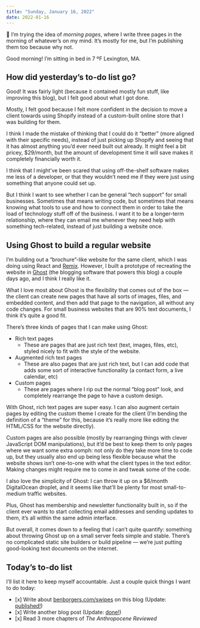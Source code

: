 ```yaml
---
title: "Sunday, January 16, 2022"
date: 2022-01-16
---
```


👋 I’m trying the idea of _morning pages_, where I write three pages in the morning of whatever’s on my mind. It’s mostly for me, but I’m publishing them too because why not.

Good morning! I’m sitting in bed in 7 ºF Lexington, MA.

## How did yesterday’s to-do list go?

Good! It was fairly light (because it contained mostly fun stuff, like improving this blog), but I felt good about what I got done.

Mostly, I felt good because I felt more confident in the decision to move a client towards using Shopify instead of a custom-built online store that I was building for them.

I think I made the mistake of thinking that I could do it “better” (more aligned with their specific needs), instead of just picking up Shopify and seeing that it has almost anything you’d ever need built out already. It might feel a bit pricey, $29/month, but the amount of development time it will save makes it completely financially worth it.

I think that I might’ve been scared that using off-the-shelf software makes me less of a developer, or that they wouldn’t need me if they were just using something that anyone could set up.

But I think I want to see whether I can be general “tech support” for small businesses. Sometimes that means writing code, but sometimes that means knowing what tools to use and how to connect them in order to take the load of technology stuff off of the business. I want it to be a longer-term relationship, where they can email me whenever they need help with something tech-related, instead of just building a website once.

## Using Ghost to build a regular website

I’m building out a “brochure”-like website for the same client, which I was doing using React and [Remix](https://remix.run). However, I built a prototype of recreating the website in [Ghost](https://ghost.org) (the blogging software that powers this blog) a couple days ago, and I think I really like it.

What I love most about Ghost is the flexibility that comes out of the box — the client can create new pages that have all sorts of images, files, and embedded content, and then add that page to the navigation, all without any code changes. For small business websites that are 90% text documents, I think it’s quite a good fit.

There’s three kinds of pages that I can make using Ghost:

- Rich text pages
  - These are pages that are just rich text (text, images, files, etc), styled nicely to fit with the style of the website.
- Augmented rich text pages
  - These are also pages that are just rich text, but I can add code that adds some sort of interactive functionality (a contact form, a live calendar, etc)
- Custom pages
  - These are pages where I rip out the normal “blog post” look, and completely rearrange the page to have a custom design.

With Ghost, rich text pages are super easy. I can also augment certain pages by editing the custom theme I create for the client (I’m bending the definition of a “theme” for this, because it’s really more like editing the HTML/CSS for the website directly).

Custom pages are also possible (mostly by rearranging things with clever JavaScript DOM manipulations), but it’d be best to keep them to only pages where we want some extra oomph: not only do they take more time to code up, but they usually also end up being less flexible because what the website shows isn’t one-to-one with what the client types in the text editor. Making changes might require me to come in and tweak some of the code.

I also love the simplicity of Ghost: I can throw it up on a $6/month DigitalOcean droplet, and it seems like that’ll be plenty for most small-to-medium traffic websites.

Plus, Ghost has membership and newsletter functionality built in, so if the client ever wants to start collecting email addresses and sending updates to them, it’s all within the same admin interface.

But overall, it comes down to a feeling that I can’t quite quantify: something about throwing Ghost up on a small server feels simple and stable. There’s no complicated static site builders or build pipeline — we’re just putting good-looking text documents on the internet.

## Today’s to-do list

I’ll list it here to keep myself accountable. Just a couple quick things I want to do today:

- \[x\] Write about [benborgers.com/swipes](https://benborgers.com/swipes) on this blog (Update: [published!](https://benborgers.com/posts/swipes-postmortem))
- \[x\] Write another blog post (Update: [done!](https://benborgers.com/posts/remix-tailwind))
- \[x\] Read 3 more chapters of _The Anthropocene Reviewed_
